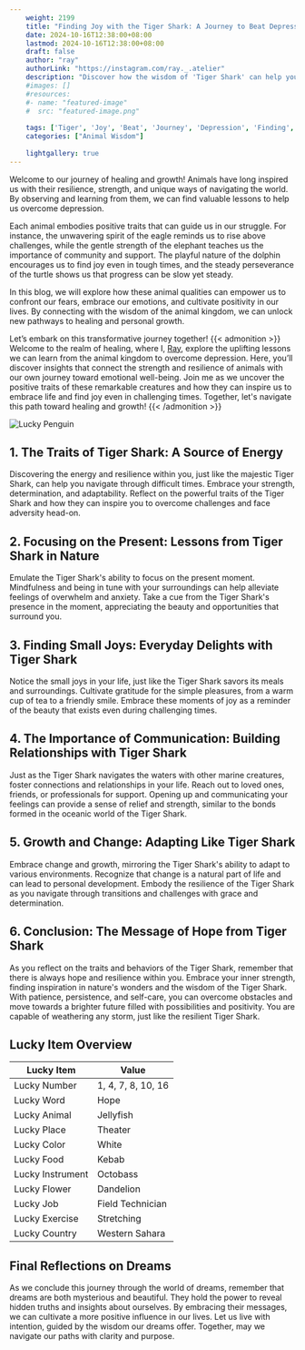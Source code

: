 ```yaml
---
    weight: 2199
    title: "Finding Joy with the Tiger Shark: A Journey to Beat Depression"  # Assuming 'title' column exists
    date: 2024-10-16T12:38:00+08:00
    lastmod: 2024-10-16T12:38:00+08:00
    draft: false
    author: "ray"
    authorLink: "https://instagram.com/ray._.atelier"
    description: "Discover how the wisdom of 'Tiger Shark' can help you overcome depression and find joy in your life journey."
    #images: []
    #resources:
    #- name: "featured-image"
    #  src: "featured-image.png"
    
    tags: ['Tiger', 'Joy', 'Beat', 'Journey', 'Depression', 'Finding', 'Shark']
    categories: ["Animal Wisdom"]
    
    lightgallery: true
---
```

    
Welcome to our journey of healing and growth! Animals have long inspired us with their resilience, strength, and unique ways of navigating the world. By observing and learning from them, we can find valuable lessons to help us overcome depression.

Each animal embodies positive traits that can guide us in our struggle. For instance, the unwavering spirit of the eagle reminds us to rise above challenges, while the gentle strength of the elephant teaches us the importance of community and support. The playful nature of the dolphin encourages us to find joy even in tough times, and the steady perseverance of the turtle shows us that progress can be slow yet steady.

In this blog, we will explore how these animal qualities can empower us to confront our fears, embrace our emotions, and cultivate positivity in our lives. By connecting with the wisdom of the animal kingdom, we can unlock new pathways to healing and personal growth.

Let’s embark on this transformative journey together!
{{< admonition >}}
Welcome to the realm of healing, where I, [Ray](https://instagram.com/ray._.atelier), explore the uplifting lessons we can learn from the animal kingdom to overcome depression. Here, you’ll discover insights that connect the strength and resilience of animals with our own journey toward emotional well-being. Join me as we uncover the positive traits of these remarkable creatures and how they can inspire us to embrace life and find joy even in challenging times. Together, let's navigate this path toward healing and growth!
{{< /admonition >}}

![Lucky Penguin](https://cdn.pixabay.com/photo/2024/09/07/02/34/penguins-9028827_1280.jpg "Lucky Penguin")

## 1. The Traits of Tiger Shark: A Source of Energy
Discovering the energy and resilience within you, just like the majestic Tiger Shark, can help you navigate through difficult times. Embrace your strength, determination, and adaptability. Reflect on the powerful traits of the Tiger Shark and how they can inspire you to overcome challenges and face adversity head-on.

## 2. Focusing on the Present: Lessons from Tiger Shark in Nature
Emulate the Tiger Shark's ability to focus on the present moment. Mindfulness and being in tune with your surroundings can help alleviate feelings of overwhelm and anxiety. Take a cue from the Tiger Shark's presence in the moment, appreciating the beauty and opportunities that surround you.

## 3. Finding Small Joys: Everyday Delights with Tiger Shark
Notice the small joys in your life, just like the Tiger Shark savors its meals and surroundings. Cultivate gratitude for the simple pleasures, from a warm cup of tea to a friendly smile. Embrace these moments of joy as a reminder of the beauty that exists even during challenging times.

## 4. The Importance of Communication: Building Relationships with Tiger Shark
Just as the Tiger Shark navigates the waters with other marine creatures, foster connections and relationships in your life. Reach out to loved ones, friends, or professionals for support. Opening up and communicating your feelings can provide a sense of relief and strength, similar to the bonds formed in the oceanic world of the Tiger Shark.

## 5. Growth and Change: Adapting Like Tiger Shark
Embrace change and growth, mirroring the Tiger Shark's ability to adapt to various environments. Recognize that change is a natural part of life and can lead to personal development. Embody the resilience of the Tiger Shark as you navigate through transitions and challenges with grace and determination.

## 6. Conclusion: The Message of Hope from Tiger Shark
As you reflect on the traits and behaviors of the Tiger Shark, remember that there is always hope and resilience within you. Embrace your inner strength, finding inspiration in nature's wonders and the wisdom of the Tiger Shark. With patience, persistence, and self-care, you can overcome obstacles and move towards a brighter future filled with possibilities and positivity. You are capable of weathering any storm, just like the resilient Tiger Shark.


## Lucky Item Overview
| Lucky Item          | Value              |
|---------------|--------------------|
| Lucky Number        | 1, 4, 7, 8, 10, 16  |
| Lucky Word          | Hope |
| Lucky Animal        | Jellyfish |
| Lucky Place         | Theater     |
| Lucky Color         | White     |
| Lucky Food          | Kebab      |
| Lucky Instrument    | Octobass |
| Lucky Flower        | Dandelion    |
| Lucky Job           | Field Technician       |
| Lucky Exercise      | Stretching  |
| Lucky Country       | Western Sahara    |


##  Final Reflections on Dreams

As we conclude this journey through the world of dreams, remember that dreams are both mysterious and beautiful. They hold the power to reveal hidden truths and insights about ourselves. By embracing their messages, we can cultivate a more positive influence in our lives. Let us live with intention, guided by the wisdom our dreams offer. Together, may we navigate our paths with clarity and purpose.
